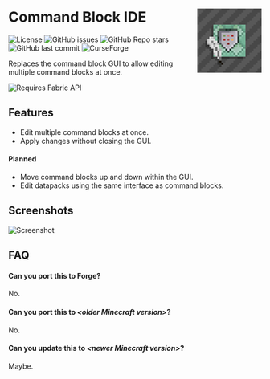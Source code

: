 # Command Block IDE <img align="right" src="src/main/resources/assets/commandblockide/icon.png" />
![License](https://img.shields.io/github/license/arm32x/command-block-ide?label=license&style=flat-square) ![GitHub issues](https://img.shields.io/github/issues/arm32x/command-block-ide?logo=github&style=flat-square) ![GitHub Repo stars](https://img.shields.io/github/stars/arm32x/command-block-ide?logo=github&style=flat-square) ![GitHub last commit](https://img.shields.io/github/last-commit/arm32x/command-block-ide?logo=github&style=flat-square) ![CurseForge](https://curse.nikky.moe/api/img/483538?style=flat-square&logo)

Replaces the command block GUI to allow editing multiple command blocks at once.

<img title="Requires Fabric API" src="https://i.imgur.com/HabVZJR.png" height="60" />

## Features

  - Edit multiple command blocks at once.
  - Apply changes without closing the GUI.

#### Planned

  - Move command blocks up and down within the GUI.
  - Edit datapacks using the same interface as command blocks.

## Screenshots

![Screenshot](https://i.imgur.com/Ed06Xng.png)

## FAQ

#### Can you port this to Forge?

No.

#### Can you port this to *\<older Minecraft version>*?

No.

#### Can you update this to *\<newer Minecraft version>*?

Maybe.